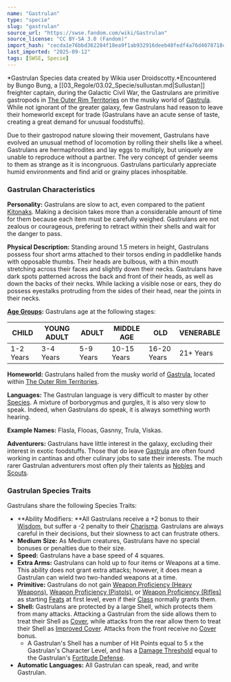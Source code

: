 ```yaml
---
name: "Gastrulan"
type: "specie"
slug: "gastrulan"
source_url: "https://swse.fandom.com/wiki/Gastrulan"
source_license: "CC BY-SA 3.0 (Fandom)"
import_hash: "cecda1e76bbd362284f18ea9f1ab932916deeb48fedf4a76d4078718c1702094"
last_imported: "2025-09-12"
tags: [SWSE, Specie]
---
```

*Gastrulan Species data created by Wikia user Droidscotty.*Encountered by Bungo Bung, a [[03_Regole/03.02_Specie/sullustan.md|Sullustan]] freighter captain, during the Galactic Civil War, the Gastrulans are primitive gastropods in [The Outer Rim Territories](https://swse.fandom.com/wiki/The_Outer_Rim_Territories) on the musky world of [Gastrula](https://swse.fandom.com/wiki/Gastrula). While not ignorant of the greater galaxy, few Gastrulans had reason to leave their homeworld except for trade (Gastrulans have an acute sense of taste, creating a great demand for unusual foodstuffs).

Due to their gastropod nature slowing their movement, Gastrulans have evolved an unusual method of locomotion by rolling their shells like a wheel. Gastrulans are hermaphrodites and lay eggs to multiply, but uniquely are unable to reproduce without a partner. The very concept of gender seems to them as strange as it is incongruous. Gastrulans particularly appreciate humid environments and find arid or grainy places inhospitable.

### Gastrulan Characteristics
**Personality:** Gastrulans are slow to act, even compared to the patient [Kitonaks](https://swse.fandom.com/wiki/Kitonaks). Making a decision takes more than a considerable amount of time for them because each item must be carefully weighed. Gastrulans are not zealous or courageous, prefering to retract within their shells and wait for the danger to pass.

**Physical Description:** Standing around 1.5 meters in height, Gastrulans possess four short arms attached to their torsos ending in paddlelike hands with opposable thumbs. Their heads are bulbous, with a thin mouth stretching across their faces and slightly down their necks. Gastrulans have dark spots patterned across the back and front of their heads, as well as down the backs of their necks. While lacking a visible nose or ears, they do possess eyestalks protruding from the sides of their head, near the joints in their necks.

**[Age Groups](https://swse.fandom.com/wiki/Age_Groups):** Gastrulans age at the following stages:

| CHILD | YOUNG ADULT | ADULT | MIDDLE AGE | OLD | VENERABLE |
| --- | --- | --- | --- | --- | --- |
| 1-2 Years | 3-4 Years | 5-9 Years | 10-15 Years | 16-20 Years | 21+ Years |

**Homeworld:** Gastrulans hailed from the musky world of [Gastrula](https://swse.fandom.com/wiki/Gastrula), located within [The Outer Rim Territories](https://swse.fandom.com/wiki/The_Outer_Rim_Territories).

**Languages:** The Gastrulan language is very difficult to master by other [Species](https://swse.fandom.com/wiki/Species). A mixture of borborygmus and gurgles, it is also very slow to speak. Indeed, when Gastrulans do speak, it is always something worth hearing.

**Example Names:** Flasla, Flooas, Gasnny, Trula, Viskas.

**Adventurers:** Gastrulans have little interest in the galaxy, excluding their interest in exotic foodstuffs. Those that do leave [Gastrula](https://swse.fandom.com/wiki/Gastrula) are often found working in cantinas and other culinary jobs to sate their interests. The much rarer Gastrulan adventurers most often ply their talents as [Nobles](https://swse.fandom.com/wiki/Nobles) and [Scouts](https://swse.fandom.com/wiki/Scouts).

### Gastrulan Species Traits
Gastrulans share the following Species Traits:
- **Ability Modifiers: **All Gastrulans receive a +2 bonus to their [Wisdom](https://swse.fandom.com/wiki/Wisdom), but suffer a -2 penalty to their [Charisma](https://swse.fandom.com/wiki/Charisma). Gastrulans are always careful in their decisions, but their slowness to act can frustrate others.
- **Medium** **Size:** As Medium creatures, Gastrulans have no special bonuses or penalties due to their size.
- **Speed:** Gastrulans have a base speed of 4 squares.
- **Extra Arms:** Gastrulans can hold up to four items or Weapons at a time. This ability does not grant extra attacks; however, it does mean a Gastrulan can wield two two-handed weapons at a time.
- **Primitive:** Gastrulans do not gain [Weapon Proficiency (Heavy Weapons)](https://swse.fandom.com/wiki/Weapon_Proficiency_(Heavy_Weapons)), [Weapon Proficiency (Pistols)](https://swse.fandom.com/wiki/Weapon_Proficiency_(Pistols)), or [Weapon Proficiency (Rifles)](https://swse.fandom.com/wiki/Weapon_Proficiency_(Rifles)) as starting [Feats](https://swse.fandom.com/wiki/Feats) at first level, even if their [Class](https://swse.fandom.com/wiki/Classes) normally grants them.
- **Shell:** Gastrulans are protected by a large Shell, which protects them from many attacks. Attacking a Gastrulan from the side allows them to treat their Shell as [Cover](https://swse.fandom.com/wiki/Cover), while attacks from the rear allow them to treat their Shell as [Improved Cover](https://swse.fandom.com/wiki/Improved_Cover). Attacks from the front receive no [Cover](https://swse.fandom.com/wiki/Cover) bonus.
    - A Gastrulan's Shell has a number of Hit Points equal to 5 x the Gastrulan's Character Level, and has a [Damage Threshold](https://swse.fandom.com/wiki/Damage_Threshold) equal to the Gastrulan's [Fortitude Defense](https://swse.fandom.com/wiki/Fortitude_Defense).
- **Automatic Languages:** All Gastrulan can speak, read, and write Gastrulan.